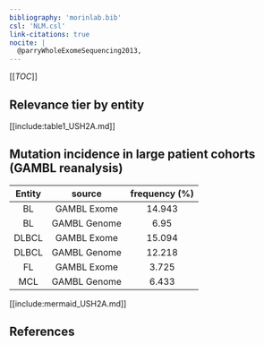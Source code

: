 ```yaml
---
bibliography: 'morinlab.bib'
csl: 'NLM.csl'
link-citations: true
nocite: |
  @parryWholeExomeSequencing2013, 
---
```


[[_TOC_]]




## Relevance tier by entity

[[include:table1_USH2A.md]]


## Mutation incidence in large patient cohorts (GAMBL reanalysis)

|Entity|source |frequency (%)|
|:------:|:----:|:----:|
|BL|GAMBL Exome |14.943 |
|BL|GAMBL Genome |6.95 |
|DLBCL|GAMBL Exome |15.094 |
|DLBCL|GAMBL Genome |12.218 |
|FL|GAMBL Exome |3.725 |
|MCL|GAMBL Genome |6.433 |


[[include:mermaid_USH2A.md]]

## References


